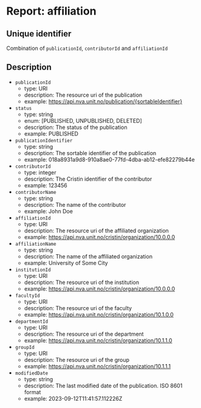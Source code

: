 # Report: affiliation

## Unique identifier

Combination of `publicationId`, `contributorId` and `affiliationId`

## Description

- `publicationId`
  - type: URI
  - description: The resource uri of the publication
  - example: <https://api.nva.unit.no/publication/{sortableIdentifier}>
- `status`
  - type: string
  - enum: [PUBLISHED, UNPUBLISHED, DELETED]
  - description: The status of the publication
  - example: PUBLISHED
- `publicationIdentifier`
  - type: string
  - description: The sortable identifier of the publication
  - example: 018a8931a9d8-910a8ae0-77fd-4dba-ab12-efe82279b44e
- `contributorId`
  - type: integer
  - description: The Cristin identifier of the contributor
  - example: 123456
- `contributorName`
  - type: string
  - description: The name of the contributor
  - example: John Doe
- `affiliationId`
  - type: URI
  - description: The resource uri of the affiliated organization
  - example: <https://api.nva.unit.no/cristin/organization/10.0.0.0>
- `affiliationName`
  - type: string
  - description: The name of the affiliated organization
  - example: University of Some City
- `institutionId`
  - type: URI
  - description: The resource uri of the institution
  - example: <https://api.nva.unit.no/cristin/organization/10.0.0.0>
- `facultyId`
  - type: URI
  - description: The resource uri of the faculty
  - example: <https://api.nva.unit.no/cristin/organization/10.1.0.0>
- `departmentId`
  - type: URI
  - description: The resource uri of the department
  - example: <https://api.nva.unit.no/cristin/organization/10.1.1.0>
- `groupId`
  - type: URI
  - description: The resource uri of the group
  - example: <https://api.nva.unit.no/cristin/organization/10.1.1.1>
- `modifiedDate`
  - type: string
  - description: The last modified date of the publication. ISO 8601 format
  - example: 2023-09-12T11:41:57.112226Z
